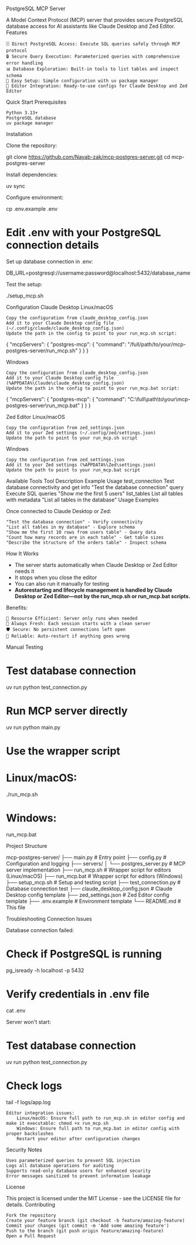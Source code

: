 PostgreSQL MCP Server

A Model Context Protocol (MCP) server that provides secure PostgreSQL database access for AI assistants like Claude Desktop and Zed Editor.
Features

    🗄️ Direct PostgreSQL Access: Execute SQL queries safely through MCP protocol
    🔒 Secure Query Execution: Parameterized queries with comprehensive error handling
    📊 Database Exploration: Built-in tools to list tables and inspect schema
    🚀 Easy Setup: Simple configuration with uv package manager
    🔧 Editor Integration: Ready-to-use configs for Claude Desktop and Zed Editor

Quick Start
Prerequisites

    Python 3.13+
    PostgreSQL database
    uv package manager

Installation

Clone the repository:

git clone https://github.com/Nayab-zak/mcp-postgres-server.git
cd mcp-postgres-server

Install dependencies:

uv sync

Configure environment:

cp .env.example .env
# Edit .env with your PostgreSQL connection details

Set up database connection in .env:

DB_URL=postgresql://username:password@localhost:5432/database_name

Test the setup:

./setup_mcp.sh

Configuration
Claude Desktop
Linux/macOS

    Copy the configuration from claude_desktop_config.json
    Add it to your Claude Desktop config file (~/.config/claude/claude_desktop_config.json)
    Update the path in the config to point to your run_mcp.sh script:

{
  "mcpServers": {
    "postgres-mcp": {
      "command": "/full/path/to/your/mcp-postgres-server/run_mcp.sh"
    }
  }
}

Windows

    Copy the configuration from claude_desktop_config.json
    Add it to your Claude Desktop config file (%APPDATA%\Claude\claude_desktop_config.json)
    Update the path in the config to point to your run_mcp.bat script:

{
  "mcpServers": {
    "postgres-mcp": {
      "command": "C:\\full\\path\\to\\your\\mcp-postgres-server\\run_mcp.bat"
    }
  }
}

Zed Editor
Linux/macOS

    Copy the configuration from zed_settings.json
    Add it to your Zed settings (~/.config/zed/settings.json)
    Update the path to point to your run_mcp.sh script

Windows

    Copy the configuration from zed_settings.json
    Add it to your Zed settings (%APPDATA%\Zed\settings.json)
    Update the path to point to your run_mcp.bat script

Available Tools
Tool 	Description 	Example Usage
test_connection 	Test database connectivity and get info 	"Test the database connection"
query 	Execute SQL queries 	"Show me the first 5 users"
list_tables 	List all tables with metadata 	"List all tables in the database"
Usage Examples

Once connected to Claude Desktop or Zed:

    "Test the database connection" - Verify connectivity
    "List all tables in my database" - Explore schema
    "Show me the first 10 rows from users table" - Query data
    "Count how many records are in each table" - Get table sizes
    "Describe the structure of the orders table" - Inspect schema

How It Works

- The server starts automatically when Claude Desktop or Zed Editor needs it
- It stops when you close the editor
- You can also run it manually for testing
- **Autorestarting and lifecycle management is handled by Claude Desktop or Zed Editor—not by the run_mcp.sh or run_mcp.bat scripts.**

Benefits:

    🔋 Resource Efficient: Server only runs when needed
    🚀 Always Fresh: Each session starts with a clean server
    🛡️ Secure: No persistent connections left open
    🔄 Reliable: Auto-restart if anything goes wrong

Manual Testing

# Test database connection
uv run python test_connection.py

# Run MCP server directly
uv run python main.py

# Use the wrapper script
# Linux/macOS:
./run_mcp.sh

# Windows:
run_mcp.bat

Project Structure

mcp-postgres-server/
├── main.py                     # Entry point
├── config.py                   # Configuration and logging
├── servers/
│   └── postgres_server.py     # MCP server implementation
├── run_mcp.sh                 # Wrapper script for editors (Linux/macOS)
├── run_mcp.bat                # Wrapper script for editors (Windows)
├── setup_mcp.sh               # Setup and testing script
├── test_connection.py         # Database connection test
├── claude_desktop_config.json # Claude Desktop config template
├── zed_settings.json          # Zed Editor config template
├── .env.example               # Environment template
└── README.md                  # This file

Troubleshooting
Connection Issues

Database connection failed:

# Check if PostgreSQL is running
pg_isready -h localhost -p 5432

# Verify credentials in .env file
cat .env

Server won't start:

# Test database connection
uv run python test_connection.py

# Check logs
tail -f logs/app.log

    Editor integration issues:
        Linux/macOS: Ensure full path to run_mcp.sh in editor config and make it executable: chmod +x run_mcp.sh
        Windows: Ensure full path to run_mcp.bat in editor config with proper backslashes
        Restart your editor after configuration changes

Security Notes

    Uses parameterized queries to prevent SQL injection
    Logs all database operations for auditing
    Supports read-only database users for enhanced security
    Error messages sanitized to prevent information leakage

License

This project is licensed under the MIT License - see the LICENSE file for details.
Contributing

    Fork the repository
    Create your feature branch (git checkout -b feature/amazing-feature)
    Commit your changes (git commit -m 'Add some amazing feature')
    Push to the branch (git push origin feature/amazing-feature)
    Open a Pull Request
